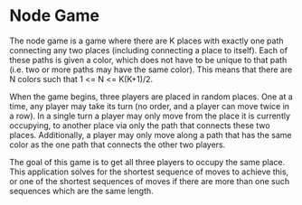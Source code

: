 # Node Game #

The node game is a game where there are K places with exactly one path connecting any two places (including connecting a place to itself). Each of these paths is given a color, which does not have to be unique to that path (i.e. two or more paths may have the same color). This means that there are N colors such that 1 <= N <= K(K+1)/2.

When the game begins, three players are placed in random places. One at a time, any player may take its turn (no order, and a player can move twice in a row). In a single turn a player may only move from the place it is currently occupying, to another place via only the path that connects these two places. Additionally, a player may only move along a path that has the same color as the one path that connects the other two players.

The goal of this game is to get all three players to occupy the same place. This application solves for the shortest sequence of moves to achieve this, or one of the shortest sequences of moves if there are more than one such sequences which are the same length.